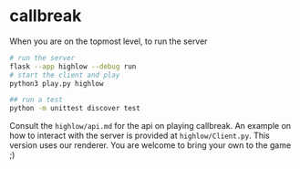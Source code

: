 # callbreak

When you are on the topmost level, to run the server

```bash
# run the server
flask --app highlow --debug run
# start the client and play
python3 play.py highlow

## run a test
python -m unittest discover test
```

Consult the `highlow/api.md` for the api on playing callbreak.
An example on how to interact with the server is provided at `highlow/Client.py`.
This version uses our renderer. You are welcome to bring your own to the game ;)
